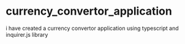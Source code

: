 # currency_convertor_application
i have created a currency convertor application using typescript and inquirer.js library
